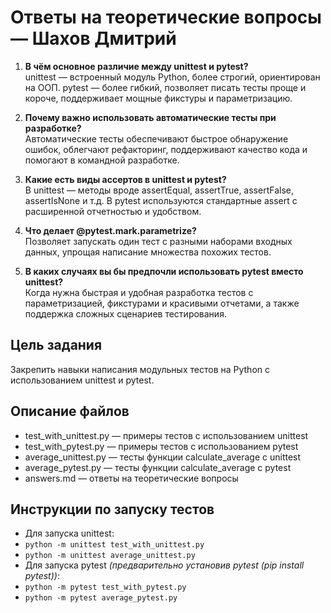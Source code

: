 # Ответы на теоретические вопросы — Шахов Дмитрий

1. **В чём основное различие между unittest и pytest?**  
   unittest — встроенный модуль Python, более строгий, ориентирован на ООП. pytest — более гибкий, позволяет писать тесты проще и короче, поддерживает мощные фикстуры и параметризацию.

2. **Почему важно использовать автоматические тесты при разработке?**  
   Автоматические тесты обеспечивают быстрое обнаружение ошибок, облегчают рефакторинг, поддерживают качество кода и помогают в командной разработке.

3. **Какие есть виды ассертов в unittest и pytest?**  
   В unittest — методы вроде assertEqual, assertTrue, assertFalse, assertIsNone и т.д. В pytest используются стандартные assert с расширенной отчетностью и удобством.

4. **Что делает @pytest.mark.parametrize?**  
   Позволяет запускать один тест с разными наборами входных данных, упрощая написание множества похожих тестов.

5. **В каких случаях вы бы предпочли использовать pytest вместо unittest?**  
   Когда нужна быстрая и удобная разработка тестов с параметризацией, фикстурами и красивыми отчетами, а также поддержка сложных сценариев тестирования.

## Цель задания  
Закрепить навыки написания модульных тестов на Python с использованием unittest и pytest.

## Описание файлов  
- test_with_unittest.py — примеры тестов с использованием unittest  
- test_with_pytest.py — примеры тестов с использованием pytest  
- average_unittest.py — тесты функции calculate_average с unittest  
- average_pytest.py — тесты функции calculate_average с pytest  
- answers.md — ответы на теоретические вопросы  

## Инструкции по запуску тестов  
- Для запуска unittest:
- `python -m unittest test_with_unittest.py`
- `python -m unittest average_unittest.py`
- Для запуска pytest *(предварительно установив pytest (pip install pytest))*: 
- `python -m pytest test_with_pytest.py`
- `python -m pytest average_pytest.py`
